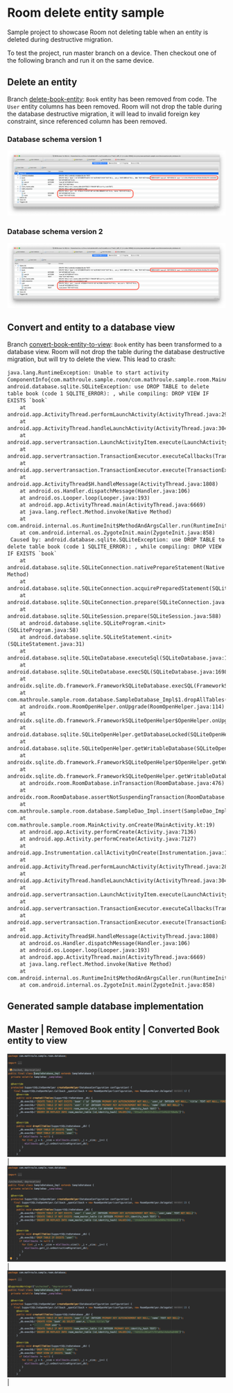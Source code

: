 # Room delete entity sample

Sample project to showcase Room not deleting table when an entity is deleted during destructive migration.

To test the project, run master branch on a device. Then checkout one of the following branch and run it on the same device.

## Delete an entity
Branch [delete-book-entity](../../tree/delete-book-entity): `Book` entity has been removed from code. The `User` entity columns has been removed.
Room will not drop the table during the database destructive migration, it will lead to invalid foreign key constraint, since referenced column has been removed.

### Database schema version 1
![Database schema version 1](./database-schema-version-1.png)

### Database schema version 2
![Database schema version 2](./database-schema-version-2.png)

## Convert and entity to a database view
Branch [convert-book-entity-to-view](../../tree/convert-book-entity-to-view): `Book` entity has been transformed to a database view.
Room will not drop the table during the database destructive migration, but will try to delete the view. This lead to crash:
```
java.lang.RuntimeException: Unable to start activity ComponentInfo{com.mathroule.sample.room/com.mathroule.sample.room.MainActivity}: android.database.sqlite.SQLiteException: use DROP TABLE to delete table book (code 1 SQLITE_ERROR): , while compiling: DROP VIEW IF EXISTS `book`
    at android.app.ActivityThread.performLaunchActivity(ActivityThread.java:2913)
    at android.app.ActivityThread.handleLaunchActivity(ActivityThread.java:3048)
    at android.app.servertransaction.LaunchActivityItem.execute(LaunchActivityItem.java:78)
    at android.app.servertransaction.TransactionExecutor.executeCallbacks(TransactionExecutor.java:108)
    at android.app.servertransaction.TransactionExecutor.execute(TransactionExecutor.java:68)
    at android.app.ActivityThread$H.handleMessage(ActivityThread.java:1808)
    at android.os.Handler.dispatchMessage(Handler.java:106)
    at android.os.Looper.loop(Looper.java:193)
    at android.app.ActivityThread.main(ActivityThread.java:6669)
    at java.lang.reflect.Method.invoke(Native Method)
    at com.android.internal.os.RuntimeInit$MethodAndArgsCaller.run(RuntimeInit.java:493)
    at com.android.internal.os.ZygoteInit.main(ZygoteInit.java:858)
 Caused by: android.database.sqlite.SQLiteException: use DROP TABLE to delete table book (code 1 SQLITE_ERROR): , while compiling: DROP VIEW IF EXISTS `book`
    at android.database.sqlite.SQLiteConnection.nativePrepareStatement(Native Method)
    at android.database.sqlite.SQLiteConnection.acquirePreparedStatement(SQLiteConnection.java:903)
    at android.database.sqlite.SQLiteConnection.prepare(SQLiteConnection.java:514)
    at android.database.sqlite.SQLiteSession.prepare(SQLiteSession.java:588)
    at android.database.sqlite.SQLiteProgram.<init>(SQLiteProgram.java:58)
    at android.database.sqlite.SQLiteStatement.<init>(SQLiteStatement.java:31)
    at android.database.sqlite.SQLiteDatabase.executeSql(SQLiteDatabase.java:1769)
    at android.database.sqlite.SQLiteDatabase.execSQL(SQLiteDatabase.java:1698)
    at androidx.sqlite.db.framework.FrameworkSQLiteDatabase.execSQL(FrameworkSQLiteDatabase.java:242)
    at com.mathroule.sample.room.database.SampleDatabase_Impl$1.dropAllTables(SampleDatabase_Impl.java:44)
    at androidx.room.RoomOpenHelper.onUpgrade(RoomOpenHelper.java:114)
    at androidx.sqlite.db.framework.FrameworkSQLiteOpenHelper$OpenHelper.onUpgrade(FrameworkSQLiteOpenHelper.java:124)
    at android.database.sqlite.SQLiteOpenHelper.getDatabaseLocked(SQLiteOpenHelper.java:398)
    at android.database.sqlite.SQLiteOpenHelper.getWritableDatabase(SQLiteOpenHelper.java:298)
    at androidx.sqlite.db.framework.FrameworkSQLiteOpenHelper$OpenHelper.getWritableSupportDatabase(FrameworkSQLiteOpenHelper.java:92)
    at androidx.sqlite.db.framework.FrameworkSQLiteOpenHelper.getWritableDatabase(FrameworkSQLiteOpenHelper.java:53)
    at androidx.room.RoomDatabase.inTransaction(RoomDatabase.java:476)
    at androidx.room.RoomDatabase.assertNotSuspendingTransaction(RoomDatabase.java:281)
    at com.mathroule.sample.room.database.SampleDao_Impl.insert(SampleDao_Impl.java:39)
    at com.mathroule.sample.room.MainActivity.onCreate(MainActivity.kt:19)
    at android.app.Activity.performCreate(Activity.java:7136)
    at android.app.Activity.performCreate(Activity.java:7127)
    at android.app.Instrumentation.callActivityOnCreate(Instrumentation.java:1271)
    at android.app.ActivityThread.performLaunchActivity(ActivityThread.java:2893)
    at android.app.ActivityThread.handleLaunchActivity(ActivityThread.java:3048) 
    at android.app.servertransaction.LaunchActivityItem.execute(LaunchActivityItem.java:78) 
    at android.app.servertransaction.TransactionExecutor.executeCallbacks(TransactionExecutor.java:108) 
    at android.app.servertransaction.TransactionExecutor.execute(TransactionExecutor.java:68) 
    at android.app.ActivityThread$H.handleMessage(ActivityThread.java:1808) 
    at android.os.Handler.dispatchMessage(Handler.java:106) 
    at android.os.Looper.loop(Looper.java:193) 
    at android.app.ActivityThread.main(ActivityThread.java:6669) 
    at java.lang.reflect.Method.invoke(Native Method) 
    at com.android.internal.os.RuntimeInit$MethodAndArgsCaller.run(RuntimeInit.java:493) 
    at com.android.internal.os.ZygoteInit.main(ZygoteInit.java:858)
```

## Generated sample database implementation

Master | Removed Book entity | Converted Book entity to view
------------------------------------------------------------
![SampleDatabase_Impl](./drop-all-table-version-1.png) | ![SampleDatabase_Impl](./drop-all-table-version-2-removed.png) | ![SampleDatabase_Impl](./drop-all-table-version-2-view.png) |
